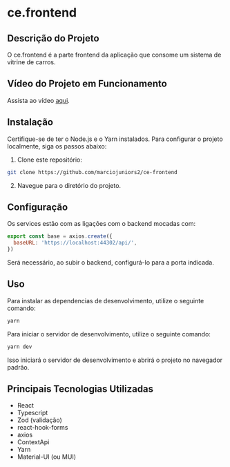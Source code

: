 # ce.frontend

## Descrição do Projeto
O ce.frontend é a parte frontend da aplicação que consome um sistema de vitrine de carros.

## Vídeo do Projeto em Funcionamento
Assista ao vídeo [aqui]([[link_para_o_vídeo](https://1drv.ms/v/s!Am1Zv2Sr8JVMgUVUbVi1tQ34kjul?e=QnnDVN)]).

## Instalação
Certifique-se de ter o Node.js e o Yarn instalados. Para configurar o projeto localmente, siga os passos abaixo:

1. Clone este repositório:
```bash
git clone https://github.com/marciojuniors2/ce-frontend
```

2. Navegue para o diretório do projeto.

## Configuração
Os services estão com as ligações com o backend mocadas com:
```javascript
export const base = axios.create({
  baseURL: 'https://localhost:44302/api/',
})
```
Será necessário, ao subir o backend, configurá-lo para a porta indicada.

## Uso
Para instalar as dependencias de desenvolvimento, utilize o seguinte comando:
```bash
yarn
```

Para iniciar o servidor de desenvolvimento, utilize o seguinte comando:
```bash
yarn dev
```
Isso iniciará o servidor de desenvolvimento e abrirá o projeto no navegador padrão.

## Principais Tecnologias Utilizadas
- React
- Typescript
- Zod (validação)
- react-hook-forms
- axios
- ContextApi
- Yarn
- Material-UI (ou MUI)
